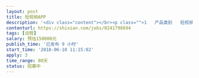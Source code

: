 ```yaml
---                
layout: post       
title: 短视频APP           
description: '<div class="content"></br><p class="">1   产品类别   短视频</br><br/>2    开发进度  0</br><br/>3   功能     抖音全部功能</br><br/>4   技术自选</p></br><p class="">参考产品     抖音</br><br/>人才要求     有短视频APP设计开发经验的团队</p></br><p class="">其他要求   时间3个月内</p></br></div>'     
contenturl: https://shixian.com/jobs/0241798694      
tags: [远程]            
salary: 预估150000元          
publish_time: '已发布 9 小时'         
start_time: '2018-06-10 11:15:02'           
apply: 3                   
time_range: 80天              
status: 招募中                  
---                 
```

